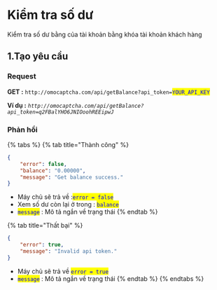 # Kiểm tra số dư

Kiểm tra số dư bằng của tài khoản bằng khóa tài khoản khách hàng

## 1.Tạo yêu cầu

### Request

&#x20;**GET :**  `http://omocaptcha.com/api/getBalance?api_token=`<mark style="color:blue;">`YOUR_API_KEY`</mark>

**Ví dụ :** _`http://omocaptcha.com/api/getBalance?api_token=q2FBalYHO6JNIOoohREEipwJ`_

### Phản hồi

{% tabs %}
{% tab title="Thành công" %}
```json
{
    "error": false,
    "balance": "0.00000",
    "message": "Get balance success."
}
```

* Máy chủ sẽ trả về :<mark style="color:blue;">`error = false`</mark>
* Xem số dư còn lại ở trong : <mark style="color:blue;">`balance`</mark>
* <mark style="color:blue;">`message`</mark> : Mô tả ngắn về trạng thái
{% endtab %}

{% tab title="Thất bại" %}
```json
{
    "error": true,
    "message": "Invalid api token."
}
```

* Máy chủ sẽ trả về <mark style="color:blue;">`error = true`</mark>
* <mark style="color:blue;">`message`</mark> : Mô tả ngắn về trạng thái
{% endtab %}
{% endtabs %}
